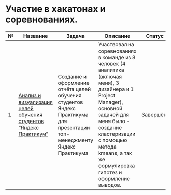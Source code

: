 # Участие в хакатонах и соревнованиях.
  
| № | Название | Задача | Описание | Статус | Инструменты |
| --- | --- | --- | --- | --- | --- |
| 1 | [Анализ и визуализация целей обучения студентов “Яндекс Практикум”][1] | Создание и оформление отчёта целей обучения студентов Яндекс Практикума для презентации топ-менеджменту Яндекс Практикума | Участвовал на соревнованиях в команде из 8 человек (4 аналитика (включая меня), 3 дизайнера и 1 Project Manager), основной задачей для меня было - создание кластеризации с помощью метода kmeans, а так же формулировка гипотез и оформление выводов. | Завершён. | Python, Pandas, Numpy, kmeans, plotly |

[1]:https://github.com/FedorSafonov/Projects/tree/main/%D0%A2%D0%B5%D1%81%D1%82%D0%BE%D0%B2%D1%8B%D0%B5/Terra_cognita